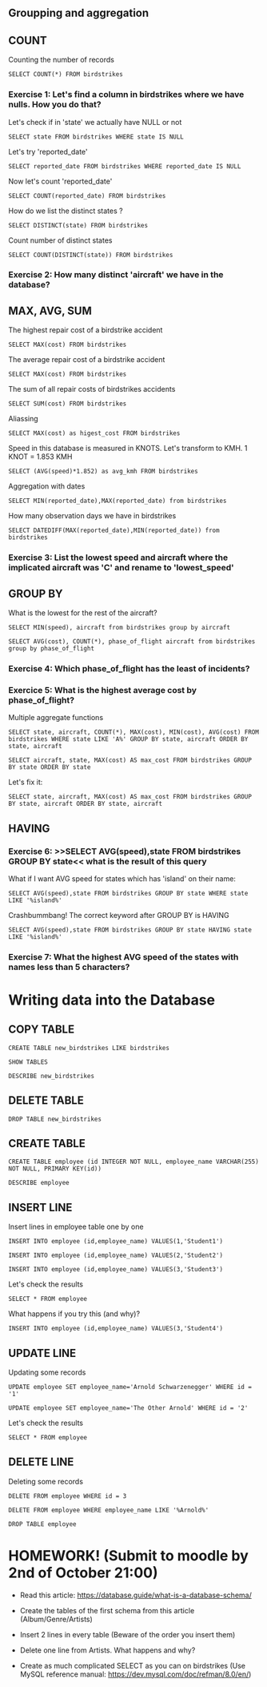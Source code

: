 ## Groupping and aggregation

## COUNT

Counting the number of records

`SELECT COUNT(*) FROM birdstrikes`

### Exercise 1: Let's find a column in birdstrikes where we have nulls. How you do that?

Let's check if in 'state' we actually have NULL or not

`SELECT state FROM birdstrikes WHERE state IS NULL`

Let's try 'reported_date'

`SELECT reported_date FROM birdstrikes WHERE reported_date IS NULL`

Now let's count 'reported_date'

`SELECT COUNT(reported_date) FROM birdstrikes`

How do we list the distinct states ?

`SELECT DISTINCT(state) FROM birdstrikes`

Count number of distinct states

`SELECT COUNT(DISTINCT(state)) FROM birdstrikes`

### Exercise 2: How many distinct 'aircraft' we have in the database?

## MAX, AVG, SUM

The highest repair cost of a birdstrike accident

`SELECT MAX(cost) FROM birdstrikes`

The average repair cost of a birdstrike accident

`SELECT MAX(cost) FROM birdstrikes`

The sum of all repair costs of birdstrikes accidents

`SELECT SUM(cost) FROM birdstrikes`

Aliassing

`SELECT MAX(cost) as higest_cost FROM birdstrikes`

Speed in this database is measured in KNOTS. Let's transform to KMH. 1 KNOT = 1.853 KMH

`SELECT (AVG(speed)*1.852) as avg_kmh FROM birdstrikes`

Aggregation with dates

`SELECT MIN(reported_date),MAX(reported_date) from birdstrikes`

How many observation days we have in birdstrikes

`SELECT DATEDIFF(MAX(reported_date),MIN(reported_date)) from birdstrikes`


### Exercise 3: List the lowest speed and aircraft where the implicated aircraft was 'C' and rename to 'lowest_speed'


## GROUP BY

What is the lowest for the rest of the aircraft?

`SELECT MIN(speed), aircraft from birdstrikes group by aircraft`

`SELECT AVG(cost), COUNT(*), phase_of_flight aircraft from birdstrikes group by phase_of_flight`

### Exercise 4: Which phase_of_flight has the least of incidents? 
### Exercice 5: What is the highest average cost by phase_of_flight?

Multiple aggregate functions

`SELECT state, aircraft, COUNT(*), MAX(cost), MIN(cost), AVG(cost) FROM birdstrikes WHERE state LIKE 'A%' GROUP BY state, aircraft ORDER BY state, aircraft`

`SELECT aircraft, state, MAX(cost) AS max_cost FROM birdstrikes GROUP BY state ORDER BY state`

Let's fix it:

`SELECT state, aircraft, MAX(cost) AS max_cost FROM birdstrikes GROUP BY state, aircraft ORDER BY state, aircraft`

## HAVING

### Exercise 6: >>SELECT AVG(speed),state FROM birdstrikes GROUP BY state<< what is the result of this query

What if I want AVG speed for states which has 'island' on their name:

`SELECT AVG(speed),state FROM birdstrikes GROUP BY state WHERE state LIKE '%island%'`

Crashbummbang! The correct keyword after GROUP BY is HAVING

`SELECT AVG(speed),state FROM birdstrikes GROUP BY state HAVING state LIKE '%island%'`


### Exercise  7: What the highest AVG speed of the states with names less than 5 characters?


# Writing data into the Database

## COPY TABLE
`CREATE TABLE new_birdstrikes LIKE birdstrikes`

`SHOW TABLES`

`DESCRIBE new_birdstrikes`

## DELETE TABLE 

`DROP TABLE new_birdstrikes`


## CREATE TABLE

`CREATE TABLE employee (id INTEGER NOT NULL, employee_name VARCHAR(255) NOT NULL, PRIMARY KEY(id))`

`DESCRIBE employee`

## INSERT LINE

Insert lines in employee table one by one

`INSERT INTO employee (id,employee_name) VALUES(1,'Student1')`

`INSERT INTO employee (id,employee_name) VALUES(2,'Student2')`

`INSERT INTO employee (id,employee_name) VALUES(3,'Student3')`

Let's check the results

`SELECT * FROM employee`

What happens if you try this (and why)?

`INSERT INTO employee (id,employee_name) VALUES(3,'Student4')`

## UPDATE LINE

Updating some records

`UPDATE employee SET employee_name='Arnold Schwarzenegger' WHERE id = '1'`

`UPDATE employee SET employee_name='The Other Arnold' WHERE id = '2'`

Let's check the results

`SELECT * FROM employee`

## DELETE LINE

Deleting some records

`DELETE FROM employee WHERE id = 3`

`DELETE FROM employee WHERE employee_name LIKE '%Arnold%'`

`DROP TABLE employee`

# HOMEWORK! (Submit to moodle by 2nd of October 21:00)

* Read this article: https://database.guide/what-is-a-database-schema/
* Create the tables of the first schema from this article (Album/Genre/Artists)
* Insert 2 lines in every table (Beware of the order you insert them)
* Delete one line from Artists. What happens and why?

* Create as much complicated SELECT as you can on birdstrikes (Use MySQL reference manual: https://dev.mysql.com/doc/refman/8.0/en/)



